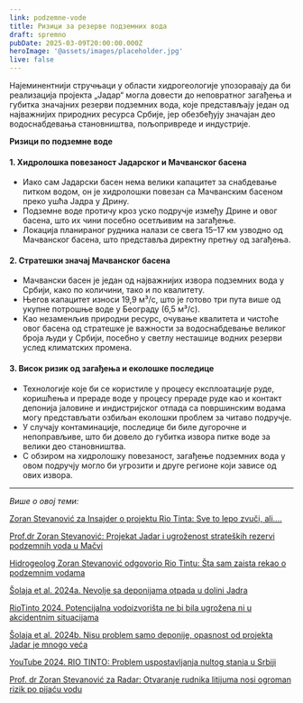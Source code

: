 ```yaml
---
link: podzemne-vode
title: Ризици за резерве подземних вода
draft: spremno
pubDate: 2025-03-09T20:00:00.000Z
heroImage: '@assets/images/placeholder.jpg'
live: false
---
```

Најеминентнији стручњаци у области хидрогеологије упозоравају да би реализација пројекта „Јадар“ могла довести до неповратног загађења и губитка значајних резерви подземних вода, које представљају један од најважнијих природних ресурса Србије, јер обезбеђују значајан део водоснабдевања становништва, пољопривреде и индустрије.

**Ризици по подземне воде**

#### 1. Хидролошка повезаност Јадарског и Мачванског басена

- Иако сам Јадарски басен нема велики капацитет за снабдевање питком водом, он је хидролошки повезан са Мачванским басеном преко ушћа Јадра у Дрину.
- Подземне воде протичу кроз уско подручје између Дрине и овог басена, што их чини посебно осетљивим на загађење.
- Локација планираног рудника налази се свега 15–17 км узводно од Мачванског басена, што представља директну претњу од загађења.

#### 2. Стратешки значај Мачванског басена

- Мачвански басен је један од најважнијих извора подземних вода у Србији, како по количини, тако и по квалитету.
- Његов капацитет износи 19,9 м³/с, што је готово три пута више од укупне потрошње воде у Београду (6,5 м³/с).
- Као незаменљив природни ресурс, очување квалитета и чистоће овог басена од стратешке је важности за водоснабдевање великог броја људи у Србији, посебно у светлу несташице водних резерви услед климатских промена.

#### 3. Висок ризик од загађења и еколошке последице

- Технологије које би се користиле у процесу експлоатације руде, коришћења и прераде воде у процесу прераде руде као и контакт депонија јаловине и индистријског отпада са површинским водама могу представљати озбиљан еколошки проблем за читаво подручје.
- У случају контаминације, последице би биле дугорочне и непоправљиве, што би довело до губитка извора питке воде за велики део становништва.
- С обзиром на хидролошку повезаност, загађење подземних вода у овом подручју могло би угрозити и друге регионе који зависе од ових извора.

<hr/>

_Више о овој теми:_

[Zoran Stevanović za Insajder o projektu Rio Tinta: Sve to lepo zvuči, ali....](https://www.youtube.com/watch?v=ULGwlfBthaI)

[Prof.dr Zoran Stevanović: Projekat Jadar i ugroženost strateških rezervi podzemnih voda u Mačvi](https://www.youtube.com/watch?v=qc9mGxvtdXs)

[Hidrogeolog Zoran Stevanović odgovorio Rio Tintu: Šta sam zaista rekao o podzemnim vodama](https://n1info.rs/zeleni-kutak/hidrogeolog-zoran-stevanovic-odgovorio-rio-tintu-sta-sam-zaista-rekao-o-podzemnim-vodama/)

[Šolaja et al. 2024a. Nevolje sa deponijama otpada u dolini Jadra](https://radar.nova.rs/drustvo/dolina-jadar-nevolje-s-deponijama-otpada/)

[RioTinto 2024. Potencijalna vodoizvorišta ne bi bila ugrožena ni u akcidentnim situacijama](https://radar.nova.rs/ekonomija/jadar-rio-tinto-reagovanje/)

[Šolaja et al. 2024b. Nisu problem samo deponije, opasnost od projekta Jadar je mnogo veća](https://radar.nova.rs/ekonomija/odgovor-na-rio-tinto-projekat-jadar/)

[YouTube 2024. RIO TINTO: Problem uspostavljanja nultog stanja u Srbiji](https://www.youtube.com/watch?v=0XZcW7-NSgs&t=374s)

[Prof. dr Zoran Stevanović za Radar: Otvaranje rudnika litijuma nosi ogroman rizik po pijaću vodu](https://radar.nova.rs/drustvo/litijum-strucnjaci-govore-zoran-stevanovic/)

